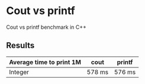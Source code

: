 # Cout vs printf
Cout vs printf benchmark in C++

## Results
| Average time to print 1M                       | cout   | printf |
|------------------------------------------------|--------|--------|
| Integer                                        | 578 ms | 576 ms |
